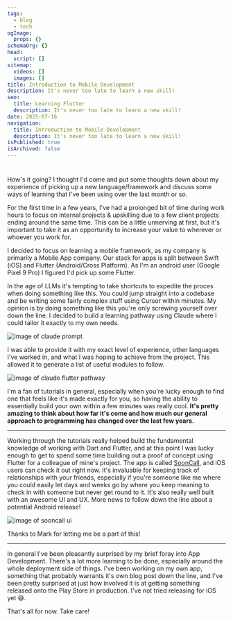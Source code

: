 ```yaml
---
tags:
  - blog
  - tech
ogImage:
  props: {}
schemaOrg: {}
head:
  script: []
sitemap:
  videos: []
  images: []
title: Introduction to Mobile Development
description: It's never too late to learn a new skill!
seo:
  title: Learning Flutter
  description: It's never too late to learn a new skill!
date: 2025-07-16
navigation:
  title: Introduction to Mobile Development
  description: It's never too late to learn a new skill!
isPublished: true
isArchived: false
---
```


#

How's it going? I thought I'd come and put some thoughts down about my experience of picking up a new language/framework and discuss some ways of learning that I've been using over the last month or so.

For the first time in a few years, I've had a prolonged bit of time during work hours to focus on internal projects & upskilling due to a few client projects ending around the same time. This can be a little unnerving at first, but it's important to take it as an opportunity to increase your value to wherever or whoever you work for.

I decided to focus on learning a mobile framework, as my company is primarily a Mobile App company. Our stack for apps is split between Swift (iOS) and Flutter (Android/Cross Platform). As I'm an android user (Google Pixel 9 Pro) I figured I'd pick up some Flutter.

In the age of LLMs it's tempting to take shortcuts to expedite the proces when doing something like this. You could jump straight into a codebase and be writing some fairly complex stuff using Cursor within minutes. My opinion is by doing something like this you're only screwing yourself over down the line. I decided to build a learning pathway using Claude where I could tailor it exactly to my own needs.

![image of claude prompt](/images/blog/claude-flutter-prompt.png)

I was able to provide it with my exact level of experience, other languages I've worked in, and what I was hoping to achieve from the project. This allowed it to generate a list of useful modules to follow.

![image of claude flutter pathway](/images/blog/claude-flutter-pathway.png)

I'm a fan of tutorials in general, especially when you're lucky enough to find one that feels like it's made exactly for you, so having the ability to essentially build your own within a few minutes was really cool. **It's pretty amazing to think about how far it's come and how much our general approach to programming has changed over the last few years.**

---

Working through the tutorials really helped build the fundamental knowledge of working with Dart and Flutter, and at this point I was lucky enough to get to spend some time building out a proof of concept using Flutter for a colleague of mine's project. The app is called [SoonCall](https://sooncall.com/), and iOS users can check it out right now. It's invaluable for keeping track of relationships with your friends, especially if you're someone like me where you could easily let days and weeks go by where you keep meaning to check in with someone but never get round to it. It's also really well built with an awesome UI and UX. More news to follow down the line about a potential Android release!

![image of sooncall ui](/images/blog/sooncall-promo.png)

Thanks to Mark for letting me be a part of this!

---

In general I've been pleasantly surprised by my brief foray into App Development. There's a lot more learning to be done, especially around the whole deployment side of things. I've been working on my own app, something that probably warrants it's own blog post down the line, and I've been pretty surprised at just how involved it is at getting something released onto the Play Store in production. I've not tried releasing for iOS yet 😅.

That's all for now. Take care!
